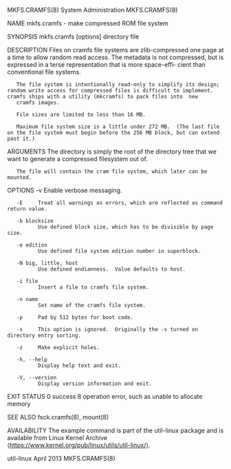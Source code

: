 MKFS.CRAMFS(8)                                                                              System Administration                                                                              MKFS.CRAMFS(8)

NAME
       mkfs.cramfs - make compressed ROM file system

SYNOPSIS
       mkfs.cramfs [options] directory file

DESCRIPTION
       Files  on cramfs file systems are zlib-compressed one page at a time to allow random read access.  The metadata is not compressed, but is expressed in a terse representation that is more space-effi‐
       cient than conventional file systems.

       The file system is intentionally read-only to simplify its design; random write access for compressed files is difficult to implement.  cramfs ships with a utility (mkcramfs) to pack files into  new
       cramfs images.

       File sizes are limited to less than 16 MB.

       Maximum file system size is a little under 272 MB.  (The last file on the file system must begin before the 256 MB block, but can extend past it.)

ARGUMENTS
       The directory is simply the root of the directory tree that we want to generate a compressed filesystem out of.

       The file will contain the cram file system, which later can be mounted.

OPTIONS
       -v     Enable verbose messaging.

       -E     Treat all warnings as errors, which are reflected as command return value.

       -b blocksize
              Use defined block size, which has to be divisible by page size.

       -e edition
              Use defined file system edition number in superblock.

       -N big, little, host
              Use defined endianness.  Value defaults to host.

       -i file
              Insert a file to cramfs file system.

       -n name
              Set name of the cramfs file system.

       -p     Pad by 512 bytes for boot code.

       -s     This option is ignored.  Originally the -s turned on directory entry sorting.

       -z     Make explicit holes.

       -h, --help
              Display help text and exit.

       -V, --version
              Display version information and exit.

EXIT STATUS
              0      success
              8      operation error, such as unable to allocate memory

SEE ALSO
       fsck.cramfs(8), mount(8)

AVAILABILITY
       The example command is part of the util-linux package and is available from Linux Kernel Archive ⟨https://www.kernel.org/pub/linux/utils/util-linux/⟩.

util-linux                                                                                        April 2013                                                                                   MKFS.CRAMFS(8)
